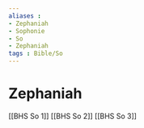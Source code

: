 ```yaml
---
aliases : 
- Zephaniah
- Sophonie
- So
- Zephaniah
tags : Bible/So
---
```


# Zephaniah

[[BHS So 1]]
[[BHS So 2]]
[[BHS So 3]]
